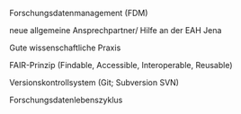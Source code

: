 Forschungsdatenmanagement (FDM)

neue allgemeine Ansprechpartner/ Hilfe an der EAH Jena

Gute wissenschaftliche Praxis

FAIR-Prinzip (Findable, Accessible, Interoperable, Reusable)

Versionskontrollsystem (Git; Subversion SVN)

Forschungsdatenlebenszyklus